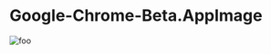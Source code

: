 # Google-Chrome-Beta.AppImage

![foo](https://github.com/nx-appbuild-hub/Google-Chrome-Beta.AppImage//actions/workflows/makefile.yml/badge.svg)
